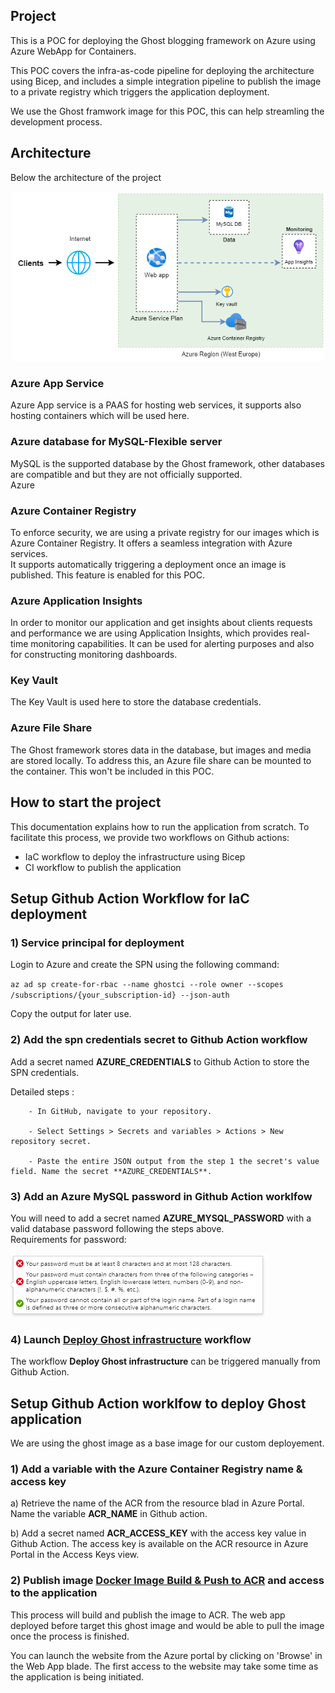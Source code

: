 
## Project  

This is a POC for deploying the Ghost blogging framework on Azure using Azure WebApp for Containers.  

This POC covers the infra-as-code pipeline for deploying the architecture using Bicep, and includes a simple integration pipeline to publish the image to a private registry which triggers the application deployment.  

We use the Ghost framwork image for this POC, this can help streamling the development process.

## Architecture

Below the architecture of the project

![archi](./images/archi-ghost-current-v1.0.png)  

### Azure App Service  

Azure App service is a PAAS for hosting web services, it supports also hosting containers which will be used here.  

### Azure database for MySQL-Flexible server  

MySQL is the supported database by the Ghost framework, other databases are compatible and but they are not officially supported.  
Azure

### Azure Container Registry  

To enforce security, we are using a private registry for our images which is Azure Container Registry. It offers a seamless integration with Azure services.  
It supports automatically triggering a deployment once an image is published. This feature is enabled for this POC.

### Azure Application Insights  

In order to monitor our application and get insights about clients requests and performance we are using Application Insights, which provides real-time monitoring capabilities. It can be used for alerting purposes and also for constructing monitoring dashboards.  

### Key Vault  

The Key Vault is used here to store the database credentials.  

### Azure File Share  

The Ghost framework stores data in the database, but images and media are stored locally. To address this, an Azure file share can be mounted to the container. This won't be included in this POC.

## How to start the project  

This documentation explains how to run the application from scratch. To facilitate this process, we provide two workflows on Github actions:  

- IaC workflow to deploy the infrastructure using Bicep  
- CI workflow to publish the application
  
## Setup Github Action Workflow for IaC deployment

### 1) Service principal for deployment  

Login to Azure and create the SPN using the following command: 

` az ad sp create-for-rbac --name ghostci --role owner --scopes /subscriptions/{your_subscription-id} --json-auth `  

Copy the output for later use.

### 2) Add the spn credentials secret to Github Action workflow  

Add a secret named **AZURE_CREDENTIALS** to Github Action to store the SPN credentials.  

Detailed steps :  

```
    - In GitHub, navigate to your repository. 

    - Select Settings > Secrets and variables > Actions > New repository secret.

    - Paste the entire JSON output from the step 1 the secret's value field. Name the secret **AZURE_CREDENTIALS**. 
```

### 3) Add an Azure MySQL password in Github Action worklfow  

You will need to add a secret named **AZURE_MYSQL_PASSWORD** with a valid database password following the steps above.  
Requirements for password:  

![pass](./images/password_requierement.PNG)

### 4) Launch [Deploy Ghost infrastructure](https://github.com/ghostblog/actions/workflows/main.yml) workflow  

The workflow **Deploy Ghost infrastructure** can be triggered manually from Github Action. 

## Setup Github Action worklfow to deploy Ghost application  

We are using the ghost image as a base image for our custom deployement.  

### 1) Add a variable with the Azure Container Registry name & access key  

a) Retrieve the name of the ACR from the resource blad in Azure Portal. Name the variable **ACR_NAME** in Github action.

b) Add a secret named **ACR_ACCESS_KEY** with the access key value in Github Action. The access key is available on the ACR resource in Azure Portal in the Access Keys view.

### 2) Publish image [Docker Image Build & Push to ACR](https://github.com/ghostblog/actions/workflows/docker-image-build.yml) and access to the application   
  
This process will build and publish the image to ACR. The web app deployed before target this ghost image and would be able to pull the image once the process is finished.  

You can launch the website from the Azure portal by clicking on 'Browse' in the Web App blade. The first access to the website may take some time as the application is being initiated.  